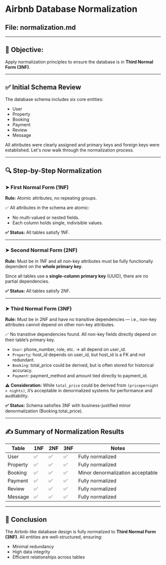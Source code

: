 # Airbnb Database Normalization

## File: normalization.md

---

## 🎯 Objective:

Apply normalization principles to ensure the database is in **Third Normal Form (3NF)**.

---

## ✅ Initial Schema Review

The database schema includes six core entities:

* User
* Property
* Booking
* Payment
* Review
* Message

All attributes were clearly assigned and primary keys and foreign keys were established. Let's now walk through the normalization process.

---

## 🔍 Step-by-Step Normalization

### ➤ First Normal Form (1NF)

**Rule:** Atomic attributes, no repeating groups.

✅ All attributes in the schema are atomic:

* No multi-valued or nested fields.
* Each column holds single, indivisible values.

**✅ Status:** All tables satisfy 1NF.

---

### ➤ Second Normal Form (2NF)

**Rule:** Must be in 1NF and all non-key attributes must be fully functionally dependent on the **whole primary key**.

Since all tables use a **single-column primary key** (UUID), there are no partial dependencies.

**✅ Status:** All tables satisfy 2NF.

---

### ➤ Third Normal Form (3NF)

**Rule:** Must be in 2NF and have no transitive dependencies — i.e., non-key attributes cannot depend on other non-key attributes.

✅ No transitive dependencies found. All non-key fields directly depend on their table’s primary key.

* `User`: phone\_number, role, etc. → all depend on user\_id.
* `Property`: host\_id depends on user\_id, but host\_id is a FK and not redundant.
* `Booking`: total\_price could be derived, but is often stored for historical accuracy.
* `Payment`: payment\_method and amount tied directly to payment\_id.

**⚠ Consideration:**
While `total_price` could be derived from `(pricepernight × nights)`, it’s acceptable in denormalized systems for performance and auditability.

**✅ Status:** Schema satisfies 3NF with business-justified minor denormalization (Booking.total\_price).

---

## ✍️ Summary of Normalization Results

| Table    | 1NF | 2NF | 3NF | Notes                            |
| -------- | --- | --- | --- | -------------------------------- |
| User     | ✅   | ✅   | ✅   | Fully normalized                 |
| Property | ✅   | ✅   | ✅   | Fully normalized                 |
| Booking  | ✅   | ✅   | ✅   | Minor denormalization acceptable |
| Payment  | ✅   | ✅   | ✅   | Fully normalized                 |
| Review   | ✅   | ✅   | ✅   | Fully normalized                 |
| Message  | ✅   | ✅   | ✅   | Fully normalized                 |

---

## 🧾 Conclusion

The Airbnb-like database design is fully normalized to **Third Normal Form (3NF)**. All entities are well-structured, ensuring:

* Minimal redundancy
* High data integrity
* Efficient relationships across tables
